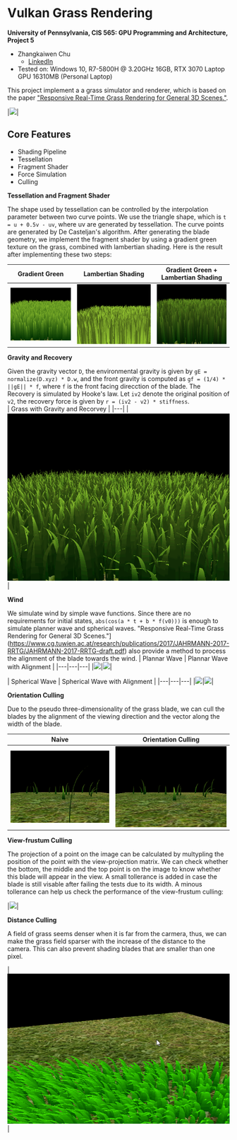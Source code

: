 Vulkan Grass Rendering
==================================

**University of Pennsylvania, CIS 565: GPU Programming and Architecture, Project 5**

* Zhangkaiwen Chu
  * [LinkedIn](https://www.linkedin.com/in/zhangkaiwen-chu-b53060225/)
* Tested on: Windows 10, R7-5800H @ 3.20GHz 16GB, RTX 3070 Laptop GPU 16310MB (Personal Laptop)

This project implement a a grass simulator and renderer, which is based on the paper ["Responsive Real-Time Grass Rendering for General 3D Scenes."](https://www.cg.tuwien.ac.at/research/publications/2017/JAHRMANN-2017-RRTG/JAHRMANN-2017-RRTG-draft.pdf). 

|![](img/final.gif)|

## Core Features
* Shading Pipeline
* Tessellation
* Fragment Shader
* Force Simulation
* Culling

**Tessellation and Fragment Shader**

The shape used by tessellation can be controlled by the interpolation parameter between two curve points. We use the triangle shape, which is `t = u + 0.5v - uv`, where uv are generated by tessellation. The curve points are generated by De Casteljan's algorithm. After generating the blade geometry, we implement the fragment shader by using a gradient green texture on the grass, combined with lambertian shading. Here is the result after implementing these two steps:

| Gradient Green | Lambertian Shading | Gradient Green + Lambertian Shading |
|---|---|---|
|![](img/gradient.png)|![](img/lambertian.png)|![](img/both.png)

**Gravity and Recovery**

Given the gravity vector `D`, the environmental gravity is given by `gE = normalize(D.xyz) * D.w`, and the front gravity is computed as `gf = (1/4) * ||gE|| * f`, where `f` is the front facing direcction of the blade. The Recovery is simulated by Hooke's law. Let `iv2` denote the original position of `v2`, the recovery force is given by `r = (iv2 - v2) * stiffness`.  
| Grass with Gravity and Recorvey | 
|---|
|![](img/gr.gif)|

**Wind**

We simulate wind by simple wave functions. Since there are no requirements for initial states, `abs(cos(a * t + b * f(v0)))` is enough to simulate planner wave and spherical waves. "Responsive Real-Time Grass Rendering for General 3D Scenes."](https://www.cg.tuwien.ac.at/research/publications/2017/JAHRMANN-2017-RRTG/JAHRMANN-2017-RRTG-draft.pdf) also provide a method to process the alignment of the blade towards the wind.
| Plannar Wave | Plannar Wave with Alignment |
|---|---|---|
|![](img/plannar.gif)|![](img/plannar_alignment.gif)|

| Spherical Wave | Spherical Wave with Alignment |
|---|---|---|
|![](img/spherical.gif)|![](img/spherical_alignmenr.gif)|

**Orientation Culling**

Due to the pseudo three-dimensionality of the grass blade, we can cull the blades by the alignment of the viewing direction and the vector along the width of the blade. 

| Naive | Orientation Culling|
|---|---|
|![](img/orientation_naive.png)|![](img/orientation.png)|

**View-frustum Culling**

The projection of a point on the image can be calculated by multypling the position of the point with the view-projection matrix. We can check whether the bottom, the middle and the top point is on the image to know whether this blade will appear in the view. A small tollerance is added in case the blade is still visable after failing the tests due to its width. A minous tollerance can help us check the performance of the view-frustum culling:

|![](img/view.gif)|

**Distance Culling**

A field of grass seems denser when it is far from the carmera, thus, we can make the grass field sparser with the increase of the distance to the camera. This can also prevent shading blades that are smaller than one pixel.

|![](img/distance.gif)|